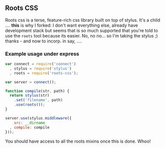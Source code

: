 Roots CSS
---------

Roots css is a terse, feature-rich css library built on top of stylus. It's a
child .... **this** is why I forked: I don't want everything else, already have
development stack but seems that is so much supported that you're told to use
the `roots` tool because its easier. No, no no... so I'm taking the stylus ;)
thanks - and now to incorp. in say, ....

### Example usage under express

```js
var connect = require('connect')
  , stylus = require('stylus')
  , roots = require('roots-css');

var server = connect();

function compile(str, path) {
  return stylus(str)
    .set('filename', path)
    .use(roots());
}

server.use(stylus.middleware({
    src: __dirname
  , compile: compile
}));
```

You should have access to all the roots mixins once this is done. Whoo!
